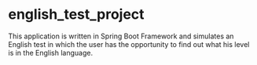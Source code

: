 # english_test_project
This application is written in Spring Boot Framework and simulates an English test in which the user  has the opportunity to find out what his level is in the English language.
